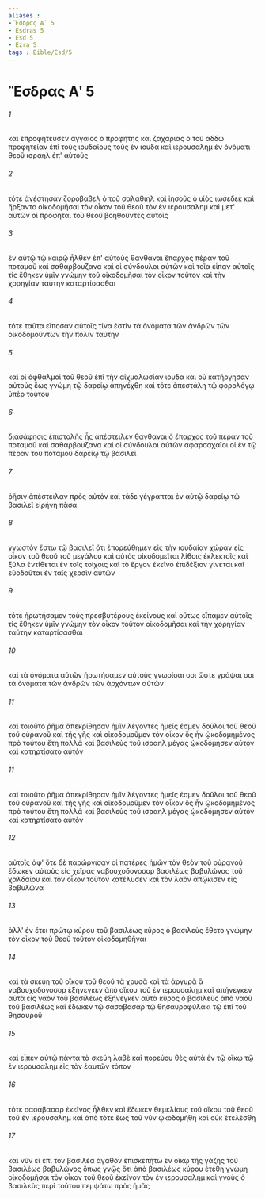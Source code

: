 ```yaml
---
aliases : 
- Ἔσδρας Αʹ 5
- Esdras 5
- Esd 5
- Ezra 5
tags : Bible/Esd/5
---
```


# Ἔσδρας Αʹ 5

###### 1
καὶ ἐπροφήτευσεν αγγαιος ὁ προφήτης καὶ ζαχαριας ὁ τοῦ αδδω προφητείαν ἐπὶ τοὺς ιουδαίους τοὺς ἐν ιουδα καὶ ιερουσαλημ ἐν ὀνόματι θεοῦ ισραηλ ἐπ' αὐτούς
###### 2
τότε ἀνέστησαν ζοροβαβελ ὁ τοῦ σαλαθιηλ καὶ ἰησοῦς ὁ υἱὸς ιωσεδεκ καὶ ἤρξαντο οἰκοδομῆσαι τὸν οἶκον τοῦ θεοῦ τὸν ἐν ιερουσαλημ καὶ μετ' αὐτῶν οἱ προφῆται τοῦ θεοῦ βοηθοῦντες αὐτοῖς
###### 3
ἐν αὐτῷ τῷ καιρῷ ἦλθεν ἐπ' αὐτοὺς θανθαναι ἔπαρχος πέραν τοῦ ποταμοῦ καὶ σαθαρβουζανα καὶ οἱ σύνδουλοι αὐτῶν καὶ τοῖα εἶπαν αὐτοῖς τίς ἔθηκεν ὑμῖν γνώμην τοῦ οἰκοδομῆσαι τὸν οἶκον τοῦτον καὶ τὴν χορηγίαν ταύτην καταρτίσασθαι
###### 4
τότε ταῦτα εἴποσαν αὐτοῖς τίνα ἐστὶν τὰ ὀνόματα τῶν ἀνδρῶν τῶν οἰκοδομούντων τὴν πόλιν ταύτην
###### 5
καὶ οἱ ὀφθαλμοὶ τοῦ θεοῦ ἐπὶ τὴν αἰχμαλωσίαν ιουδα καὶ οὐ κατήργησαν αὐτούς ἕως γνώμη τῷ δαρείῳ ἀπηνέχθη καὶ τότε ἀπεστάλη τῷ φορολόγῳ ὑπὲρ τούτου
###### 6
διασάφησις ἐπιστολῆς ἧς ἀπέστειλεν θανθαναι ὁ ἔπαρχος τοῦ πέραν τοῦ ποταμοῦ καὶ σαθαρβουζανα καὶ οἱ σύνδουλοι αὐτῶν αφαρσαχαῖοι οἱ ἐν τῷ πέραν τοῦ ποταμοῦ δαρείῳ τῷ βασιλεῖ
###### 7
ῥῆσιν ἀπέστειλαν πρὸς αὐτόν καὶ τάδε γέγραπται ἐν αὐτῷ δαρείῳ τῷ βασιλεῖ εἰρήνη πᾶσα
###### 8
γνωστὸν ἔστω τῷ βασιλεῖ ὅτι ἐπορεύθημεν εἰς τὴν ιουδαίαν χώραν εἰς οἶκον τοῦ θεοῦ τοῦ μεγάλου καὶ αὐτὸς οἰκοδομεῖται λίθοις ἐκλεκτοῖς καὶ ξύλα ἐντίθεται ἐν τοῖς τοίχοις καὶ τὸ ἔργον ἐκεῖνο ἐπιδέξιον γίνεται καὶ εὐοδοῦται ἐν ταῖς χερσὶν αὐτῶν
###### 9
τότε ἠρωτήσαμεν τοὺς πρεσβυτέρους ἐκείνους καὶ οὕτως εἴπαμεν αὐτοῖς τίς ἔθηκεν ὑμῖν γνώμην τὸν οἶκον τοῦτον οἰκοδομῆσαι καὶ τὴν χορηγίαν ταύτην καταρτίσασθαι
###### 10
καὶ τὰ ὀνόματα αὐτῶν ἠρωτήσαμεν αὐτοὺς γνωρίσαι σοι ὥστε γράψαι σοι τὰ ὀνόματα τῶν ἀνδρῶν τῶν ἀρχόντων αὐτῶν
###### 11
καὶ τοιοῦτο ῥῆμα ἀπεκρίθησαν ἡμῖν λέγοντες ἡμεῖς ἐσμεν δοῦλοι τοῦ θεοῦ τοῦ οὐρανοῦ καὶ τῆς γῆς καὶ οἰκοδομοῦμεν τὸν οἶκον ὃς ἦν ᾠκοδομημένος πρὸ τούτου ἔτη πολλά καὶ βασιλεὺς τοῦ ισραηλ μέγας ᾠκοδόμησεν αὐτὸν καὶ κατηρτίσατο αὐτὸν
###### 11
καὶ τοιοῦτο ῥῆμα ἀπεκρίθησαν ἡμῖν λέγοντες ἡμεῖς ἐσμεν δοῦλοι τοῦ θεοῦ τοῦ οὐρανοῦ καὶ τῆς γῆς καὶ οἰκοδομοῦμεν τὸν οἶκον ὃς ἦν ᾠκοδομημένος πρὸ τούτου ἔτη πολλά καὶ βασιλεὺς τοῦ ισραηλ μέγας ᾠκοδόμησεν αὐτὸν καὶ κατηρτίσατο αὐτὸν
###### 12
αὐτοῖς ἀφ' ὅτε δὲ παρώργισαν οἱ πατέρες ἡμῶν τὸν θεὸν τοῦ οὐρανοῦ ἔδωκεν αὐτοὺς εἰς χεῖρας ναβουχοδονοσορ βασιλέως βαβυλῶνος τοῦ χαλδαίου καὶ τὸν οἶκον τοῦτον κατέλυσεν καὶ τὸν λαὸν ἀπῴκισεν εἰς βαβυλῶνα
###### 13
ἀλλ' ἐν ἔτει πρώτῳ κύρου τοῦ βασιλέως κῦρος ὁ βασιλεὺς ἔθετο γνώμην τὸν οἶκον τοῦ θεοῦ τοῦτον οἰκοδομηθῆναι
###### 14
καὶ τὰ σκεύη τοῦ οἴκου τοῦ θεοῦ τὰ χρυσᾶ καὶ τὰ ἀργυρᾶ ἃ ναβουχοδονοσορ ἐξήνεγκεν ἀπὸ οἴκου τοῦ ἐν ιερουσαλημ καὶ ἀπήνεγκεν αὐτὰ εἰς ναὸν τοῦ βασιλέως ἐξήνεγκεν αὐτὰ κῦρος ὁ βασιλεὺς ἀπὸ ναοῦ τοῦ βασιλέως καὶ ἔδωκεν τῷ σασαβασαρ τῷ θησαυροφύλακι τῷ ἐπὶ τοῦ θησαυροῦ
###### 15
καὶ εἶπεν αὐτῷ πάντα τὰ σκεύη λαβὲ καὶ πορεύου θὲς αὐτὰ ἐν τῷ οἴκῳ τῷ ἐν ιερουσαλημ εἰς τὸν ἑαυτῶν τόπον
###### 16
τότε σασαβασαρ ἐκεῖνος ἦλθεν καὶ ἔδωκεν θεμελίους τοῦ οἴκου τοῦ θεοῦ τοῦ ἐν ιερουσαλημ καὶ ἀπὸ τότε ἕως τοῦ νῦν ᾠκοδομήθη καὶ οὐκ ἐτελέσθη
###### 17
καὶ νῦν εἰ ἐπὶ τὸν βασιλέα ἀγαθόν ἐπισκεπήτω ἐν οἴκῳ τῆς γάζης τοῦ βασιλέως βαβυλῶνος ὅπως γνῷς ὅτι ἀπὸ βασιλέως κύρου ἐτέθη γνώμη οἰκοδομῆσαι τὸν οἶκον τοῦ θεοῦ ἐκεῖνον τὸν ἐν ιερουσαλημ καὶ γνοὺς ὁ βασιλεὺς περὶ τούτου πεμψάτω πρὸς ἡμᾶς
